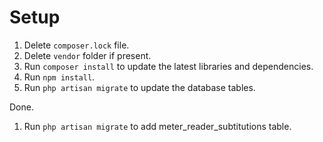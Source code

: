# Setup

1. Delete ```composer.lock``` file.
2. Delete ```vendor``` folder if present.
3. Run ```composer install``` to update the latest libraries and dependencies.
4. Run ```npm install```.
5. Run ```php artisan migrate``` to update the database tables.

Done.

1. Run ```php artisan migrate``` to add meter_reader_subtitutions table.
